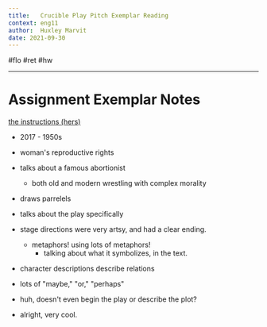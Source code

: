 ```yaml
---
title:   Crucible Play Pitch Exemplar Reading
context: eng11
author:  Huxley Marvit
date: 2021-09-30
---
```


#flo #ret #hw

***

# Assignment Exemplar Notes

[the instructions (hers)](https://docs.google.com/document/d/1R772ZHTVC6yrrmd1d-rRAtGxWE4dq6gwWnz5KTS0xBM/edit)


- 2017 - 1950s 
- woman's reproductive rights

- talks about a famous abortionist 
	- both old and modern wrestling with complex morality
- draws parrelels
- talks about the play specifically

- stage directions were very artsy, and had a clear ending.
	- metaphors! using lots of metaphors!
		- talking about what it symbolizes, in the text.
- character descriptions describe relations
-  lots of "maybe," "or," "perhaps"
-  huh, doesn't even begin the play or describe the plot?

-  alright, very cool.
































